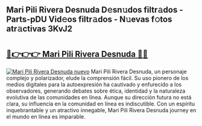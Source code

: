 ## Mari Pili Rivera Desnuda D𝚎sn𝚞dos filtr𝚊dos - Parts-pDU Vid𝚎os filtr𝚊dos - N𝚞evas f𝚘tos atr𝚊ctivas 3KvJ2

# <h2><a href="http://mb2x29x.tromn.icu/?c=Mari+Pili+Rivera+Desnuda">🔗👉👉👉 Mari Pili Rivera Desnuda 🔗🔗</a></h2>

[![Mari Pili Rivera Desnuda nuevo](https://i.imgur.com/pEAQMta.gif)](http://mb2x29x.tromn.icu/?c=Mari+Pili+Rivera+Desnuda)
Mari Pili Rivera Desnuda, un personaje complejo y polarizador, elude la comprensión fácil. Su uso pionero de los medios digitales para la autoexpresión ha cautivado y enfurecido a los observadores, generando debates sobre ética, identidad y la naturaleza evolutiva de las comunidades en línea. Aunque su dirección futura no está clara, su influencia en la comunidad en línea es indiscutible. Con un espíritu inquebrantable y un atractivo innegable, Mari Pili Rivera Desnuda journey en el mundo en línea es imparable.
